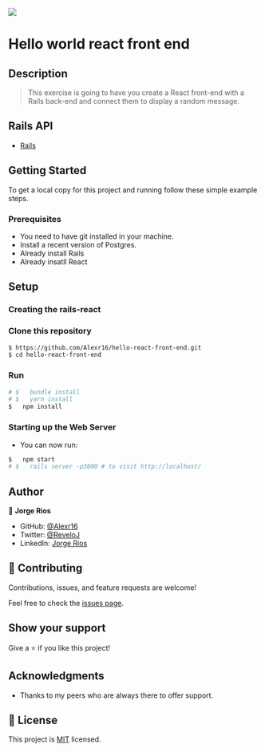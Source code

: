 ![](https://img.shields.io/badge/Microverse-blueviolet)

# Hello world react front end


## Description

> This exercise is going to have you create a React front-end with a Rails back-end and connect them to display a random message.

## Rails API
- [Rails](https://github.com/Alexr16/hello-rails-back-end)

## Getting Started

To get a local copy for this project and running follow these simple example steps.

### Prerequisites

- You need to have git installed in your machine.
- Install a recent version of Postgres.
- Already install Rails
- Already insatll React


## Setup

### Creating the rails-react
### Clone this repository

```bash
$ https://github.com/Alexr16/hello-react-front-end.git
$ cd hello-react-front-end
```
### Run

```bash
# $   bundle install
# $   yarn install
$   npm install
```

### Starting up the Web Server

- You can now run:

```bash
$   npm start
# $   rails server -p3000 # to visit http://localhost/
```

## Author

👤 **Jorge Rios**

- GitHub: [@Alexr16](https://github.com/Alexr16)
- Twitter: [@ReveloJ](https://twitter.com/ReveloJ)
- LinkedIn: [Jorge Ríos](https://www.linkedin.com/in/jorgeriosr/)

## 🤝 Contributing
  
Contributions, issues, and feature requests are welcome!

Feel free to check the [issues page](https://github.com/Alexr16/hello-react-front-end/issues).

## Show your support

Give a ⭐️ if you like this project!

## Acknowledgments

- Thanks to my peers who are always there to offer support.

## 📝 License

This project is [MIT](./LICENSE) licensed.